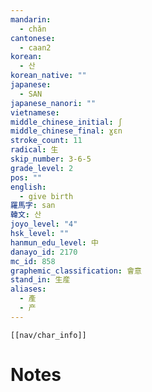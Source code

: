 ```yaml
---
mandarin:
  - chǎn
cantonese:
  - caan2
korean:
  - 산
korean_native: ""
japanese:
  - SAN
japanese_nanori: ""
vietnamese:
middle_chinese_initial: ʃ
middle_chinese_final: ɣɛn
stroke_count: 11
radical: 生
skip_number: 3-6-5
grade_level: 2
pos: ""
english:
  - give birth
羅馬字: san
韓文: 산
joyo_level: "4"
hsk_level: ""
hanmun_edu_level: 中
danayo_id: 2170
mc_id: 858
graphemic_classification: 會意
stand_in: 生産
aliases:
  - 產
  - 产
---
```

```meta-bind-embed
[[nav/char_info]]
```

# Notes
